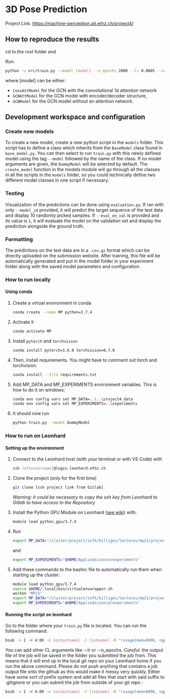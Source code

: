 # 3D Pose Prediction

Project Link: https://machine-perception.ait.ethz.ch/project4/

## How to reproduce the results

cd to the root folder and

Run:

```bash
python -u src/train.py --model [model] --n_epochs 2000 --lr 0.0005 --seed 42 --divide_lr_every 400
```

where [model] can be either:

* `ConvAttModel` for the GCN with the convolutional 1d attention network
* `GCNAttModel` for the GCN model with encoder/decoder structure,
* `GCNModel` for the GCN model without an attention network.

## Development workspace and configuration

### Create new models

To create a new model, create a new python script in the `models` folder. This script has to define a class which inherits from the `BaseModel` class found in `base_model.py`. You can then select to run `train.py` with this newly defined model using the tag `--model` followed by the name of the class. If no model arguments are given, the `DummyModel` will be selected by default.
The `create_model` function in the models module will go through all the classes in all the scripts in the `models` folder, so you could technically define two different model classes in one script if necessary.

### Testing

Visualization of the predictions can be done using `evaluation.py`. If ran with only `--model_id` provided, it will predict the target sequence of the test data and display 10 randomly picked samples. If `--eval_on_val` is provided and its value is `1`, it will evaluate the model on the validation set and display the prediction alongside the ground truth.

### Formatting

The predictions on the test data are in a `.csv.gz` format which can be directly uploaded on the submission website. After training, this file will be automatically generated and put in the model folder in your experiment folder along with the saved model parameters and configuration.

### How to run locally

#### Using conda

1. Create a virtual environment in conda

   ```bash
   conda create --name MP python=3.7.4
   ```

1. Activate it

   ```bash
   conda activate MP
   ```

1. Install `pytorch` and `torchvision`

   ```bash
   conda install pytorch=1.6.0 torchvision=0.7.0
   ```

1. Then, install requirements. You might have to comment out torch and torchvision.

   ```bash
   conda install --file requirements.txt
   ```

1. Add MP_DATA and MP_EXPERIMENTS environment variables. This is how to do it on windows:

   ```bash
   conda env config vars set MP_DATA=..\..\project4_data
   conda env config vars set MP_EXPERIMENTS=..\experiments
   ```

1. It should now run

   ```bash
   python train.py --model DummyModel
   ```

### How to run on Leonhard

#### Setting up the environment 

1. Connect to the Leonhard host (with your terminal or with VS Code) with

   ```bash
   ssh [ethzusername]@login.leonhard.ethz.ch
   ```

1. Clone the project (only for the first time)

   ```bash
   git clone [ssh project link from Gitlab] 
   ```

   *Warning: it could be necessary to copy the ssh key from Leonhard to Gitlab to have access to the Repository*

1. Install the Python GPU Module on Leonhard ([see wiki](https://scicomp.ethz.ch/wiki/Getting_started_with_clusters)) with:

   ```bash
   module load python_gpu/3.7.4
   ```

1. Run

   ```bash
   export MP_DATA="/cluster/project/infk/hilliges/lectures/mp21/project4"
   ```

   and

   ```bash
   export MP_EXPERIMENTS="$HOME/Appliedscience/experiments"
   ```

1. Add these commands to the bashrc file to automatically run them when starting up the cluster:

   ```bash
   module load python_gpu/3.7.4
   source $HOME/.local/bin/virtualenvwrapper.sh
   workon "MP21"
   export MP_DATA="/cluster/project/infk/hilliges/lectures/mp21/project4"
   export MP_EXPERIMENTS="$HOME/Appliedscience/experiments"
   ```

#### Running the script on leonhard

Go to the folder where your `train.py` file is located. You can run the following command:

```bash
bsub -n 1 -W 4:00 -o [outputname] -J [jobname] -R "rusage[mem=8096, ngpus_excl_p=1]" python -u train.py --model [model_class_name]
```

You can add other CL arguments like --lr or --n_epochs.
*Careful*: the output file of the job will be saved in the folder you submitted the job from. This means that it will end up in the local git repo on your Leonhard home if you run the above command. Please do not push anything that contains a job output file onto the github as this would make it messy very quickly. Either have some sort of prefix system and add all files that start with said suffix to .gitignore or you can submit the job from outside of your git repo :

```bash
bsub -n 1 -W 4:00 -o [outputname] -J [jobname] -R "rusage[mem=8096, ngpus_excl_p=1]" python -u mp_project/src/train.py --model [model_class_name]
```
